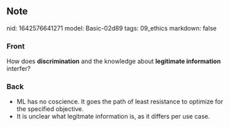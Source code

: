 ## Note
nid: 1642576641271
model: Basic-02d89
tags: 09_ethics
markdown: false

### Front
How does <b>discrimination</b> and the knowledge about
<b>legitimate information</b> interfer?

### Back
<ul><li>ML has no coscience. It goes the path of least resistance to optimize for the specified objective.</li><li>It is unclear what legitmate information is, as it differs per use case.</li></ul>

